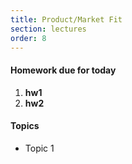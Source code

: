 ```yaml
---
title: Product/Market Fit
section: lectures
order: 8
---
```

#### Homework due for today

1. **hw1**
1. **hw2**

#### Topics

* Topic 1
